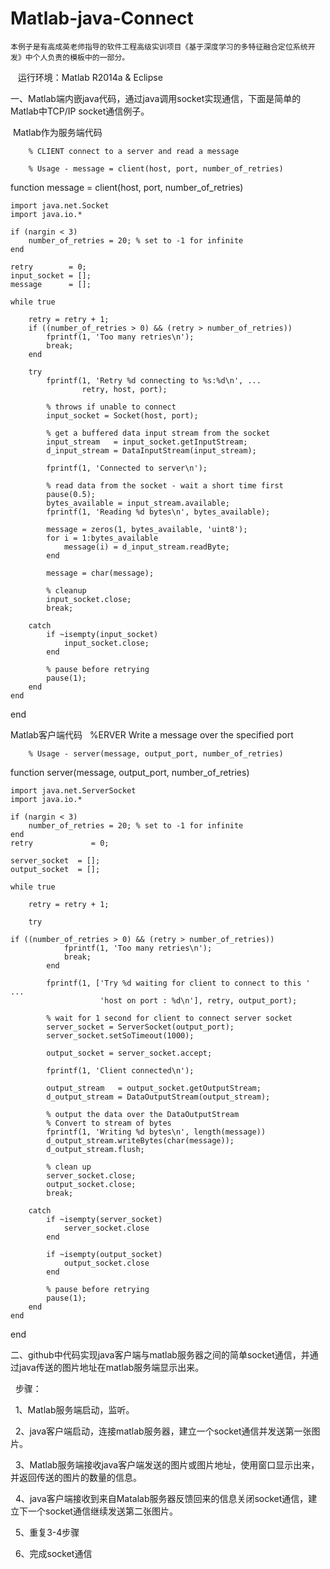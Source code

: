 # Matlab-java-Connect
    本例子是有高成英老师指导的软件工程高级实训项目《基于深度学习的多特征融合定位系统开发》中个人负责的模板中的一部分。
    运行环境：Matlab R2014a & Eclipse
    
一、Matlab端内嵌java代码，通过java调用socket实现通信，下面是简单的Matlab中TCP/IP socket通信例子。

  Matlab作为服务端代码
  
        % CLIENT connect to a server and read a message
  
        % Usage - message = client(host, port, number_of_retries)
        
function message = client(host, port, number_of_retries)

    import java.net.Socket
    import java.io.*

    if (nargin < 3)
        number_of_retries = 20; % set to -1 for infinite
    end
    
    retry        = 0;
    input_socket = [];
    message      = [];

    while true

        retry = retry + 1;
        if ((number_of_retries > 0) && (retry > number_of_retries))
            fprintf(1, 'Too many retries\n');
            break;
        end
        
        try
            fprintf(1, 'Retry %d connecting to %s:%d\n', ...
                    retry, host, port);

            % throws if unable to connect
            input_socket = Socket(host, port);

            % get a buffered data input stream from the socket
            input_stream   = input_socket.getInputStream;
            d_input_stream = DataInputStream(input_stream);

            fprintf(1, 'Connected to server\n');

            % read data from the socket - wait a short time first
            pause(0.5);
            bytes_available = input_stream.available;
            fprintf(1, 'Reading %d bytes\n', bytes_available);
            
            message = zeros(1, bytes_available, 'uint8');
            for i = 1:bytes_available
                message(i) = d_input_stream.readByte;
            end
            
            message = char(message);
            
            % cleanup
            input_socket.close;
            break;
            
        catch
            if ~isempty(input_socket)
                input_socket.close;
            end

            % pause before retrying
            pause(1);
        end
    end
end

  Matlab客户端代码
  
        %ERVER Write a message over the specified port

        % Usage - server(message, output_port, number_of_retries)
function server(message, output_port, number_of_retries)

    import java.net.ServerSocket
    import java.io.*

    if (nargin < 3)
        number_of_retries = 20; % set to -1 for infinite
    end
    retry             = 0;

    server_socket  = [];
    output_socket  = [];

    while true

        retry = retry + 1;

        try

    if ((number_of_retries > 0) && (retry > number_of_retries))
                fprintf(1, 'Too many retries\n');
                break;
            end

            fprintf(1, ['Try %d waiting for client to connect to this ' ...
                        'host on port : %d\n'], retry, output_port);

            % wait for 1 second for client to connect server socket
            server_socket = ServerSocket(output_port);
            server_socket.setSoTimeout(1000);

            output_socket = server_socket.accept;

            fprintf(1, 'Client connected\n');

            output_stream   = output_socket.getOutputStream;
            d_output_stream = DataOutputStream(output_stream);

            % output the data over the DataOutputStream
            % Convert to stream of bytes
            fprintf(1, 'Writing %d bytes\n', length(message))
            d_output_stream.writeBytes(char(message));
            d_output_stream.flush;
            
            % clean up
            server_socket.close;
            output_socket.close;
            break;
            
        catch
            if ~isempty(server_socket)
                server_socket.close
            end

            if ~isempty(output_socket)
                output_socket.close
            end

            % pause before retrying
            pause(1);
        end
    end
end


 二、github中代码实现java客户端与matlab服务器之间的简单socket通信，并通过java传送的图片地址在matlab服务端显示出来。
 
   步骤：
   
   1、Matlab服务端启动，监听。
   
   2、java客户端启动，连接matlab服务器，建立一个socket通信并发送第一张图片。
   
   3、Matlab服务端接收java客户端发送的图片或图片地址，使用窗口显示出来，并返回传送的图片的数量的信息。
   
   4、java客户端接收到来自Matalab服务器反馈回来的信息关闭socket通信，建立下一个socket通信继续发送第二张图片。
   
   5、重复3-4步骤
   
   6、完成socket通信
